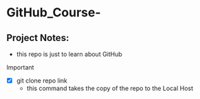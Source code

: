 # GitHub_Course-

## Project Notes:
- this repo is just to learn about GitHub

> [!IMPORTANT]

- [x] git clone repo link
  - this command takes the copy of the repo to the Local Host 
